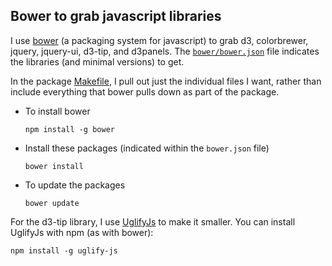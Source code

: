 ## Bower to grab javascript libraries

I use [bower](http://bower.io/) (a packaging system for javascript) to
grab d3, colorbrewer, jquery, jquery-ui, d3-tip, and d3panels. The
[`bower/bower.json`](https://github.com/kbroman/qtlcharts/tree/master/bower/bower.json)
file indicates the libraries (and minimal versions) to get.

In the package
[Makefile](https://github.com/kbroman/qtlcharts/tree/master/Makefile),
I pull out just the individual files I want, rather than include
everything that bower pulls down as part of the package.


- To install bower

      npm install -g bower

- Install these packages (indicated within the `bower.json` file)

      bower install

- To update the packages

      bower update

For the d3-tip library, I use
[UglifyJs](https://github.com/mishoo/UglifyJS2) to make it smaller.
You can install UglifyJs with npm (as with bower):

    npm install -g uglify-js
